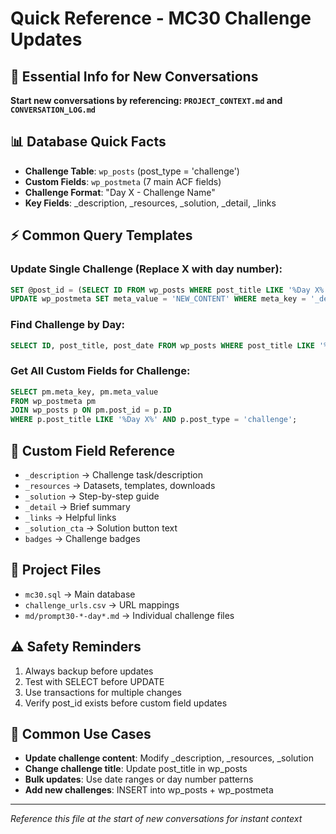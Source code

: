 # Quick Reference - MC30 Challenge Updates

## 🚀 Essential Info for New Conversations
**Start new conversations by referencing: `PROJECT_CONTEXT.md` and `CONVERSATION_LOG.md`**

## 📊 Database Quick Facts
- **Challenge Table**: `wp_posts` (post_type = 'challenge')
- **Custom Fields**: `wp_postmeta` (7 main ACF fields)
- **Challenge Format**: "Day X - Challenge Name"
- **Key Fields**: _description, _resources, _solution, _detail, _links

## ⚡ Common Query Templates

### Update Single Challenge (Replace X with day number):
```sql
SET @post_id = (SELECT ID FROM wp_posts WHERE post_title LIKE '%Day X%' AND post_type = 'challenge' LIMIT 1);
UPDATE wp_postmeta SET meta_value = 'NEW_CONTENT' WHERE meta_key = '_description' AND post_id = @post_id;
```

### Find Challenge by Day:
```sql
SELECT ID, post_title, post_date FROM wp_posts WHERE post_title LIKE '%Day X%' AND post_type = 'challenge';
```

### Get All Custom Fields for Challenge:
```sql
SELECT pm.meta_key, pm.meta_value 
FROM wp_postmeta pm 
JOIN wp_posts p ON pm.post_id = p.ID 
WHERE p.post_title LIKE '%Day X%' AND p.post_type = 'challenge';
```

## 🔧 Custom Field Reference
- `_description` → Challenge task/description
- `_resources` → Datasets, templates, downloads
- `_solution` → Step-by-step guide
- `_detail` → Brief summary
- `_links` → Helpful links
- `_solution_cta` → Solution button text
- `badges` → Challenge badges

## 📁 Project Files
- `mc30.sql` → Main database
- `challenge_urls.csv` → URL mappings  
- `md/prompt30-*-day*.md` → Individual challenge files

## ⚠️ Safety Reminders
1. Always backup before updates
2. Test with SELECT before UPDATE
3. Use transactions for multiple changes
4. Verify post_id exists before custom field updates

## 🎯 Common Use Cases
- **Update challenge content**: Modify _description, _resources, _solution
- **Change challenge title**: Update post_title in wp_posts
- **Bulk updates**: Use date ranges or day number patterns
- **Add new challenges**: INSERT into wp_posts + wp_postmeta

---
*Reference this file at the start of new conversations for instant context* 